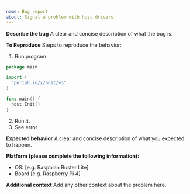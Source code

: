```yaml
---
name: Bug report
about: Signal a problem with host drivers.
---
```


**Describe the bug**
A clear and concise description of what the bug is.

**To Reproduce**
Steps to reproduce the behavior:
1. Run program
```go
package main

import (
  "periph.io/x/host/v3"
)

func main() {
  host.Init()
}
```
2. Run it.
3. See error

**Expected behavior**
A clear and concise description of what you expected to happen.

**Platform (please complete the following information):**
 - OS: [e.g. Raspbian Buster Lite]
 - Board [e.g. Raspberry Pi 4]

**Additional context**
Add any other context about the problem here.
